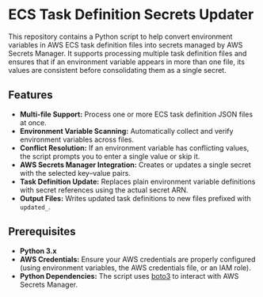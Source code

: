 # ECS Task Definition Secrets Updater

This repository contains a Python script to help convert environment variables in AWS ECS task definition files into secrets managed by AWS Secrets Manager. It supports processing multiple task definition files and ensures that if an environment variable appears in more than one file, its values are consistent before consolidating them as a single secret.

## Features

- **Multi-file Support:** Process one or more ECS task definition JSON files at once.
- **Environment Variable Scanning:** Automatically collect and verify environment variables across files.
- **Conflict Resolution:** If an environment variable has conflicting values, the script prompts you to enter a single value or skip it.
- **AWS Secrets Manager Integration:** Creates or updates a single secret with the selected key–value pairs.
- **Task Definition Update:** Replaces plain environment variable definitions with secret references using the actual secret ARN.
- **Output Files:** Writes updated task definitions to new files prefixed with `updated_`.

## Prerequisites

- **Python 3.x**
- **AWS Credentials:** Ensure your AWS credentials are properly configured (using environment variables, the AWS credentials file, or an IAM role).
- **Python Dependencies:** The script uses [boto3](https://boto3.amazonaws.com/v1/documentation/api/latest/index.html) to interact with AWS Secrets Manager.
